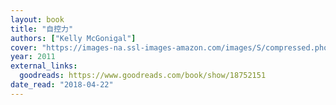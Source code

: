 ```yaml
---
layout: book
title: "自控力"
authors: ["Kelly McGonigal"]
cover: "https://images-na.ssl-images-amazon.com/images/S/compressed.photo.goodreads.com/books/1383572019i/18752151.jpg"
year: 2011
external_links:
  goodreads: https://www.goodreads.com/book/show/18752151
date_read: "2018-04-22"
---
```

